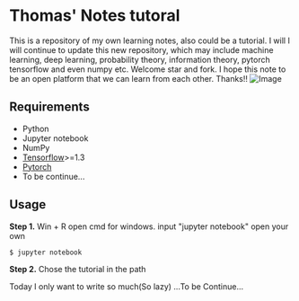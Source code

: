 # Thomas' Notes tutoral

This is a repository of my own learning notes, also could be a tutorial. I will I will continue to update this new repository, which may include machine learning, deep learning, probability theory, information theory, pytorch tensorflow and even numpy etc.
Welcome star and fork. I hope this note to be an open platform that we can learn from each other. Thanks!!
![Image](Images/My.png)


## Requirements
- Python
- Jupyter notebook
- NumPy
- [Tensorflow](https://github.com/tensorflow/tensorflow)>=1.3
- [Pytorch](https://pytorch.org/)
- To be continue...

## Usage
**Step 1.** Win + R open cmd for windows. input "jupyter notebook" open your own

```
$ jupyter notebook
```

**Step 2.** Chose the tutorial in the path

Today I only want to write so much(So lazy)
...To be Continue...
